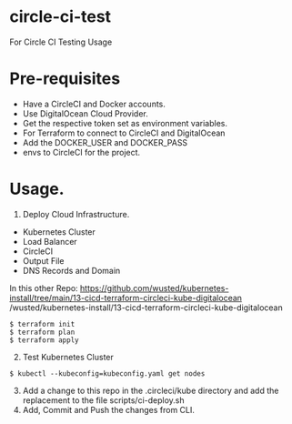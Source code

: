 # circle-ci-test
For Circle CI Testing Usage

# Pre-requisites
- Have a CircleCI and Docker accounts.
- Use DigitalOcean Cloud Provider.
- Get the respective token set as environment variables.
- For Terraform to connect to CircleCI and DigitalOcean
- Add the DOCKER_USER and DOCKER_PASS 
- envs to CircleCI for the project.

# Usage.

1. Deploy Cloud Infrastructure.
- Kubernetes Cluster
- Load Balancer
- CircleCI
- Output File
- DNS Records and Domain

In this other Repo:
https://github.com/wusted/kubernetes-install/tree/main/13-cicd-terraform-circleci-kube-digitalocean
/wusted/kubernetes-install/13-cicd-terraform-circleci-kube-digitalocean
```
$ terraform init
$ terraform plan
$ terraform apply
```

2. Test Kubernetes Cluster

```
$ kubectl --kubeconfig=kubeconfig.yaml get nodes
```

3. Add a change to this repo in the .circleci/kube directory 
and add the replacement to the file scripts/ci-deploy.sh
4. Add, Commit and Push the changes from CLI.